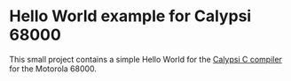 Hello World example for Calypsi 68000
=====================================

This small project contains a simple Hello World for the
[Calypsi C compiler](https://www.calypsi.cc/)
for the Motorola 68000.
